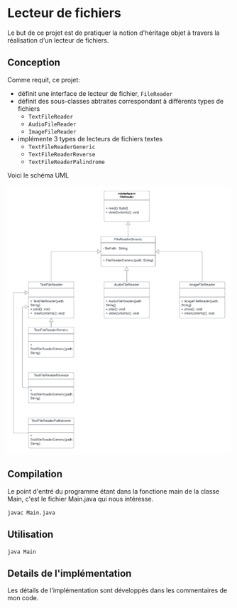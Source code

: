 # Lecteur de fichiers

Le but de ce projet est de pratiquer la notion d'héritage objet
à travers la réalisation d'un lecteur de fichiers.

## Conception

Comme requit, ce projet:
- définit une interface de lecteur de fichier, `FileReader`  
- définit des sous-classes abtraites correspondant à différents types de fichiers
    - `TextFileReader`
    - `AudioFileReader`
    - `ImageFileReader`
- implémente 3 types de lecteurs de fichiers textes
    - `TextFileReaderGeneric`
    - `TextFileReaderReverse`
    - `TextFileReaderPalindrome`

Voici le schéma UML

![schéma UML](FileReader-UML-diagram.png)

## Compilation

Le point d'entré du programme étant dans la fonctione main de la classe Main, c'est le fichier Main.java qui nous intéresse.

```
javac Main.java
```

## Utilisation

```
java Main
```

## Details de l'implémentation

Les détails de l'implémentation sont développés dans les commentaires de mon code.

